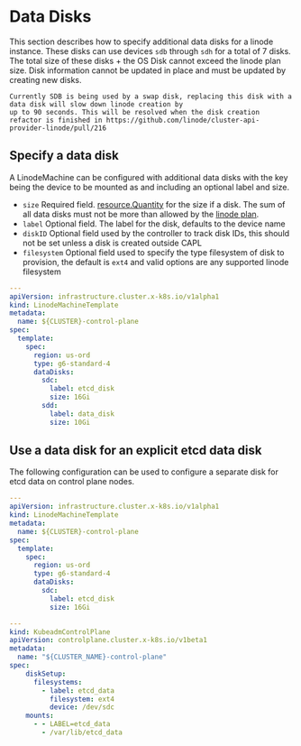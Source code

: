# Data Disks
This section describes how to specify additional data disks for a linode instance. These disks can use devices `sdb` through `sdh` 
for a total of 7 disks. The total size of these disks + the OS Disk cannot exceed the linode plan size. Disk information cannot 
be updated in place and must be updated by creating new disks.

```admonish warning
Currently SDB is being used by a swap disk, replacing this disk with a data disk will slow down linode creation by
up to 90 seconds. This will be resolved when the disk creation refactor is finished in https://github.com/linode/cluster-api-provider-linode/pull/216
```
## Specify a data disk
A LinodeMachine can be configured with additional data disks with the key being the device to be mounted as and including an optional label and size.
* `size` Required field. [resource.Quantity](https://kubernetes.io/docs/reference/kubernetes-api/common-definitions/quantity/) for the size if a disk. The sum of all data disks must not be more than allowed by the [linode plan](https://www.linode.com/pricing/#compute-shared). 
* `label`  Optional field. The label for the disk, defaults to the device name
* `diskID` Optional field used by the controller to track disk IDs, this should not be set unless a disk is created outside CAPL
* `filesystem` Optional field used to specify the type filesystem of disk to provision, the default is `ext4` and valid options are any supported linode  filesystem

```yaml
---
apiVersion: infrastructure.cluster.x-k8s.io/v1alpha1
kind: LinodeMachineTemplate
metadata:
  name: ${CLUSTER}-control-plane
spec:
  template:
    spec:
      region: us-ord
      type: g6-standard-4
      dataDisks:
        sdc:
          label: etcd_disk
          size: 16Gi
        sdd:
          label: data_disk
          size: 10Gi
```

## Use a data disk for an explicit etcd data disk
The following configuration can be used to configure a separate disk for etcd data on control plane nodes.
```yaml
---
apiVersion: infrastructure.cluster.x-k8s.io/v1alpha1
kind: LinodeMachineTemplate
metadata:
  name: ${CLUSTER}-control-plane
spec:
  template:
    spec:
      region: us-ord
      type: g6-standard-4
      dataDisks:
        sdc:
          label: etcd_disk
          size: 16Gi

---
kind: KubeadmControlPlane
apiVersion: controlplane.cluster.x-k8s.io/v1beta1
metadata:
  name: "${CLUSTER_NAME}-control-plane"
spec:
    diskSetup:
      filesystems:
        - label: etcd_data
          filesystem: ext4
          device: /dev/sdc
    mounts:
      - - LABEL=etcd_data
        - /var/lib/etcd_data
```

